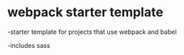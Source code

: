 # webpack starter template

-starter template for projects that use webpack and babel

-includes sass
